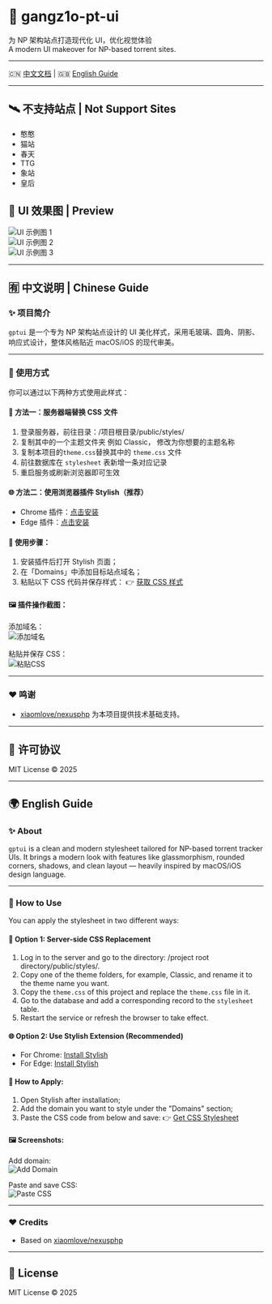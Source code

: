 # 🎨 gangz1o-pt-ui  

为 NP 架构站点打造现代化 UI，优化视觉体验  
A modern UI makeover for NP-based torrent sites.

---

🇨🇳 [中文文档](#-中文说明--chinese-guide) | 🇬🇧 [English Guide](#-english-guide)

---

## 🛰️ 不支持站点 |  Not Support Sites

- 憨憨
- 猫站
- 春天
- TTG
- 象站
- 皇后

## 🌸 UI 效果图 | Preview

![UI 示例图 1](https://pic.areyouok.tech/file/AgACAgUAAyEGAASNGeNOAAIWhmfzq0li-57DO_krjsnXmB0HQ8KNAAL8vzEbgjagV091CHebyu3wAQADAgADdwADNgQ.png)  
![UI 示例图 2](https://pic.areyouok.tech/file/AgACAgUAAyEGAASNGeNOAAIWh2fzq2dKLqCYzKlH-QSfeUihKGrwAAL9vzEbgjagVw265RJMh-_VAQADAgADdwADNgQ.png)  
![UI 示例图 3](https://pic.areyouok.tech/file/AgACAgUAAyEGAASNGeNOAAIWiGfzq4dLDP2XBxjfzuc2zlF0IhQLAAL-vzEbgjagVyTlgy0PPtBLAQADAgADdwADNgQ.png)

---

## 🈶 中文说明 | Chinese Guide

### ✨ 项目简介

`gptui` 是一个专为 NP 架构站点设计的 UI 美化样式，采用毛玻璃、圆角、阴影、响应式设计，整体风格贴近 macOS/iOS 的现代审美。

---

### 🚀 使用方式

你可以通过以下两种方式使用此样式：

#### 📁 方法一：服务器端替换 CSS 文件

1. 登录服务器，前往目录：/项目根目录/public/styles/
2. 复制其中的一个主题文件夹 例如 Classic， 修改为你想要的主题名称
3. 复制本项目的`theme.css`替换其中的 `theme.css` 文件
4. 前往数据库在 `stylesheet` 表新增一条对应记录
5. 重启服务或刷新浏览器即可生效

#### 🌐 方法二：使用浏览器插件 Stylish（推荐）

- Chrome 插件：[点击安装](https://chromewebstore.google.com/detail/stylish-custom-themes-for/fjnbnpbmkenffdnngjfgmeleoegfcffe?hl=zh-CN&utm_source=ext_sidebar)  
- Edge 插件：[点击安装](https://microsoftedge.microsoft.com/addons/detail/stylish-custom-themes-f/pibpbbbcgeakmkmhgnllkkjdgpoabdge)

#### 📌 使用步骤：

1. 安装插件后打开 Stylish 页面；
2. 在「Domains」中添加目标站点域名；
3. 粘贴以下 CSS 代码并保存样式：
👉 [获取 CSS 样式](https://github.com/gangz1o/gptui/blob/master/theme.css)

#### 🖼 插件操作截图：

添加域名：  
![添加域名](https://invites.fun/assets/files/2025-04-02/1743578626-46293-image.png)

粘贴并保存 CSS：  
![粘贴CSS](https://invites.fun/assets/files/2025-04-02/1743578943-415999-image.png)

---

### ❤️ 鸣谢

- [xiaomlove/nexusphp](https://github.com/xiaomlove/nexusphp) 为本项目提供技术基础支持。

---

## 🧩 许可协议

MIT License © 2025

---

## 🌍 English Guide

### ✨ About

`gptui` is a clean and modern stylesheet tailored for NP-based torrent tracker UIs. It brings a modern look with features like glassmorphism, rounded corners, shadows, and clean layout — heavily inspired by macOS/iOS design language.

---

### 🚀 How to Use

You can apply the stylesheet in two different ways:

#### 📁 Option 1: Server-side CSS Replacement

1. Log in to the server and go to the directory: /project root directory/public/styles/.
2. Copy one of the theme folders, for example, Classic, and rename it to the theme name you want.
3. Copy the `theme.css` of this project and replace the `theme.css` file in it.
4. Go to the database and add a corresponding record to the `stylesheet` table.
5. Restart the service or refresh the browser to take effect.

#### 🌐 Option 2: Use Stylish Extension (Recommended)

- For Chrome: [Install Stylish](https://chromewebstore.google.com/detail/stylish-custom-themes-for/fjnbnpbmkenffdnngjfgmeleoegfcffe?hl=en)  
- For Edge: [Install Stylish](https://microsoftedge.microsoft.com/addons/detail/stylish-custom-themes-f/pibpbbbcgeakmkmhgnllkkjdgpoabdge)

#### 📌 How to Apply:

1. Open Stylish after installation;
2. Add the domain you want to style under the "Domains" section;
3. Paste the CSS code from below and save:
👉 [Get CSS Stylesheet](https://github.com/gangz1o/gptui/blob/master/theme.css)

#### 🖼 Screenshots:

Add domain:  
![Add Domain](https://invites.fun/assets/files/2025-04-02/1743578626-46293-image.png)

Paste and save CSS:  
![Paste CSS](https://invites.fun/assets/files/2025-04-02/1743578943-415999-image.png)

---

### ❤️ Credits

- Based on [xiaomlove/nexusphp](https://github.com/xiaomlove/nexusphp)

---

## 🧩 License

MIT License © 2025

